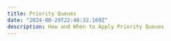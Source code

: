 ```yaml
---
title: Priority Queues
date: "2024-08-29T22:40:32.169Z"
description: How and When to Apply Priority Queues
---
```


